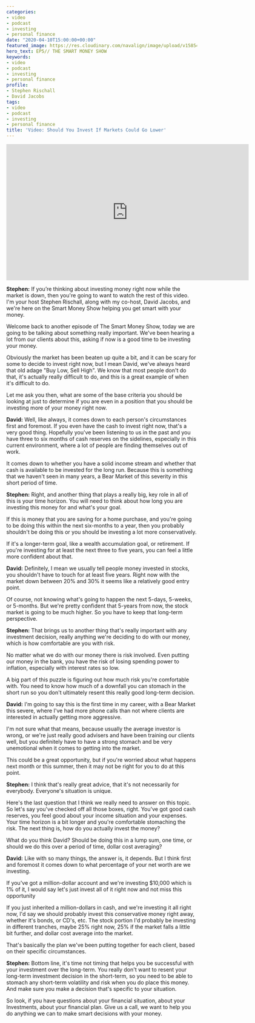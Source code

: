 ```yaml
---
categories:
- video
- podcast
- investing
- personal finance
date: "2020-04-10T15:00:00+00:00"
featured_image: https://res.cloudinary.com/navalign/image/upload/v1585407041/Smart_Money_Show_EP_COVER_1920x1080_1_tiknim.png
hero_text: EP5// THE SMART MONEY SHOW
keywords:
- video
- podcast
- investing
- personal finance
profile:
- Stephen Rischall
- David Jacobs
tags:
- video
- podcast
- investing
- personal finance
title: 'Video: Should You Invest If Markets Could Go Lower'
---
```

<iframe src="https://player.vimeo.com/video/401635263" width="640" height="360" frameborder="0" allow="autoplay; fullscreen" allowfullscreen></iframe>

**Stephen:** If you’re thinking about investing money right now while the market is down, then you're going to want to watch the rest of this video. I'm your host Stephen Rischall, along with my co-host, David Jacobs, and we're here on the Smart Money Show helping you get smart with your money.

Welcome back to another episode of The Smart Money Show, today we are going to be talking about something really important. We've been hearing a lot from our clients about this, asking if now is a good time to be investing your money.

Obviously the market has been beaten up quite a bit, and it can be scary for some to decide to invest right now, but I mean David, we've always heard that old adage "Buy Low, Sell High". We know that most people don't do that, it's actually really difficult to do, and this is a great example of when it's difficult to do.

Let me ask you then, what are some of the base criteria you should be looking at just to determine if you are even in a position that you should be investing more of your money right now.

**David:** Well, like always, it comes down to each person's circumstances first and foremost. If you even have the cash to invest right now, that's a very good thing. Hopefully you've been listening to us in the past and you have three to six months of cash reserves on the sidelines, especially in this current environment, where a lot of people are finding themselves out of work.

It comes down to whether you have a solid income stream and whether that cash is available to be invested for the long run. Because this is something that we haven't seen in many years, a Bear Market of this severity in this short period of time.

**Stephen:** Right, and another thing that plays a really big, key role in all of this is your time horizon. You will need to think about how long you are investing this money for and what's your goal.

If this is money that you are saving for a home purchase, and you're going to be doing this within the next six-months to a year, then you probably shouldn't be doing this or you should be investing a lot more conservatively.

If it's a longer-term goal, like a wealth accumulation goal, or retirement. If you're investing for at least the next three to five years, you can feel a little more confident about that.

**David:** Definitely, I mean we usually tell people money invested in stocks, you shouldn't have to touch for at least five years. Right now with the market down between 20% and 30% it seems like a relatively good entry point. 

Of course, not knowing what's going to happen the next 5-days, 5-weeks, or 5-months. But we're pretty confident that 5-years from now, the stock market is going to be much higher. So you have to keep that long-term perspective.

 

**Stephen:** That brings us to another thing that's really important with any investment decision, really anything we're deciding to do with our money, which is how comfortable are you with risk.

No matter what we do with our money there is risk involved. Even putting our money in the bank, you have the risk of losing spending power to inflation, especially with interest rates so low.

A big part of this puzzle is figuring out how much risk you're comfortable with. You need to know how much of a downfall you can stomach in the short run so you don't ultimately resent this really good long-term decision.

**David:** I'm going to say this is the first time in my career, with a Bear Market this severe, where I've had more phone calls than not where clients are interested in actually getting more aggressive. 

I'm not sure what that means, because usually the average investor is wrong, or we're just really good advisers and have been training our clients well, but you definitely have to have a strong stomach and be very unemotional when it comes to getting into the market.

This could be a great opportunity, but if you're worried about what happens next month or this summer, then it may not be right for you to do at this point. 

**Stephen:** I think that's really great advice, that it's not necessarily for everybody. Everyone's situation is unique. 

Here's the last question that I think we really need to answer on this topic. So let's say you've checked off all those boxes, right. You've got good cash reserves, you feel good about your income situation and your expenses. Your time horizon is a bit longer and you're comfortable stomaching the risk. The next thing is, how do you actually invest the money?

What do you think David? Should be doing this in a lump sum, one time, or should we do this over a period of time, dollar cost averaging?

**David:** Like with so many things, the answer is, it depends. But I think first and foremost it comes down to what percentage of your net worth are we investing.

If you've got a million-dollar account and we're investing $10,000 which is 1% of it, I would say let's just invest all of it right now and not miss this opportunity

If you just inherited a million-dollars in cash, and we're investing it all right now, I'd say we should probably invest this conservative money right away, whether it's bonds, or CD's, etc. The stock portion I'd probably be investing in different tranches, maybe 25% right now, 25% if the market falls a little bit further, and dollar cost average into the market. 

That's basically the plan we've been putting together for each client, based on their specific circumstances.

**Stephen:** Bottom line, it's time not timing that helps you be successful with your investment over the long-term. You really don't want to resent your long-term investment decision in the short-term, so you need to be able to stomach any short-term volatility and risk when you do place this money. And make sure you make a decision that's specific to your situation.

So look, if you have questions about your financial situation, about your Investments, about your financial plan. Give us a call, we want to help you do anything we can to make smart decisions with your money.